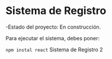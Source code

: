 <h1>Sistema de Registro</h1>

-Estado del proyecto: En construcción.

Para ejecutar el sistema, debes poner:

```npm instal react```
Sistema de Registro 2
